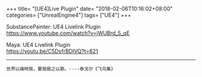 +++
title= "[UE4]Live Plugin"
date= "2018-02-06T10:16:02+08:00"
categories= ["UnrealEngine4"]
tags= ["UE4"]
+++

SubstancePainter: UE4 Livelink Plugin  
https://www.youtube.com/watch?v=jWUBrd_5_qE

Maya: UE4 Livelink Plugin  
https://youtu.be/C5DsfrBDIVQ?t=621

***
`世界以痛吻我，要我报之以歌。----泰戈尔《飞鸟集》`